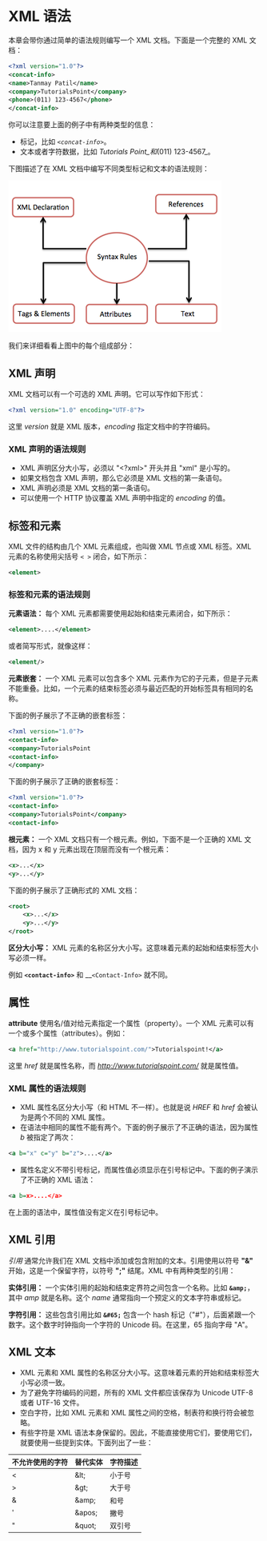# XML 语法

本章会带你通过简单的语法规则编写一个 XML 文档。下面是一个完整的 XML 文档：

```xml
<?xml version="1.0"?>
<concat-info>
<name>Tanmay Patil</name>
<company>TutorialsPoint</company>
<phone>(011) 123-4567</phone>
</concat-info>
```

你可以注意要上面的例子中有两种类型的信息：

- 标记，比如 _`<concat-info>`_。
- 文本或者字符数据，比如 _Tutorials Point_和_(011) 123-4567_。

下图描述了在 XML 文档中编写不同类型标记和文本的语法规则：

![syntax rules](images/syntaxrules.png)

我们来详细看看上图中的每个组成部分：

## XML 声明

XML 文档可以有一个可选的 XML 声明。它可以写作如下形式：

```xml
<?xml version="1.0" encoding="UTF-8"?>
```

这里 _version_ 就是 XML 版本，_encoding_ 指定文档中的字符编码。

### XML 声明的语法规则

- XML 声明区分大小写，必须以 "<?xml>" 开头并且 "xml" 是小写的。
- 如果文档包含 XML 声明，那么它必须是 XML 文档的第一条语句。
- XML 声明必须是 XML 文档的第一条语句。
- 可以使用一个 HTTP 协议覆盖 XML 声明中指定的 _encoding_ 的值。

## 标签和元素

XML 文件的结构由几个 XML 元素组成，也叫做 XML 节点或 XML 标签。XML 元素的名称使用尖括号 `< >` 闭合，如下所示：

```xml
<element>
```

### 标签和元素的语法规则

__元素语法：__ 每个 XML 元素都需要使用起始和结束元素闭合，如下所示：

```xml
<element>....</element>
```

或者简写形式，就像这样：

```xml
<element/>
```

__元素嵌套：__ 一个 XML 元素可以包含多个 XML 元素作为它的子元素，但是子元素不能重叠。比如，一个元素的结束标签必须与最近匹配的开始标签具有相同的名称。

下面的例子展示了不正确的嵌套标签：

```xml
<?xml version="1.0"?>
<contact-info>
<company>TutorialsPoint
<contact-info>
</company>
```

下面的例子展示了正确的嵌套标签：

```xml
<?xml version="1.0"?>
<contact-info>
<company>TutorialsPoint</company>
<contact-info>
```

__根元素：__ 一个 XML 文档只有一个根元素。例如，下面不是一个正确的 XML 文档，因为 x 和 y 元素出现在顶层而没有一个根元素：

```xml
<x>...</x>
<y>...</y>
```

下面的例子展示了正确形式的 XML 文档：

```xml
<root>
	<x>...</x>
	<y>...</y>
</root>
```

__区分大小写：__ XML 元素的名称区分大小写。这意味着元素的起始和结束标签大小写必须一样。

例如 __`<contact-info>`__ 和 __`<Contact-Info>` 就不同。

## 属性

__attribute__ 使用名/值对给元素指定一个属性（property）。一个 XML 元素可以有一个或多个属性（attributes）。例如：

```xml
<a href="http://www.tutorialspoint.com/">Tutorialspoint!</a>
```

这里 _href_ 就是属性名称，而 _http://www.tutorialspoint.com/_ 就是属性值。

### XML 属性的语法规则

- XML 属性名区分大小写（和 HTML 不一样）。也就是说 _HREF_ 和 _href_ 会被认为是两个不同的 XML 属性。
- 在语法中相同的属性不能有两个。下面的例子展示了不正确的语法，因为属性 _b_ 被指定了两次：

```xml
<a b="x" c="y" b="z">....</a>
```

- 属性名定义不带引号标记，而属性值必须显示在引号标记中。下面的例子演示了不正确的 XML 语法：

```xml
<a b=x>....</a>
```

在上面的语法中，属性值没有定义在引号标记中。

## XML 引用

_引用_ 通常允许我们在 XML 文档中添加或包含附加的文本。引用使用以符号 __"&"__ 开始，这是一个保留字符，以符号 __";"__ 结尾。XML 中有两种类型的引用：

__实体引用：__ 一个实体引用的起始和结束定界符之间包含一个名称。比如 __`&amp;`__，其中 _amp_ 就是名称。这个 _name_ 通常指向一个预定义的文本字符串或标记。

__字符引用：__ 这些包含引用比如 __`&#65;`__ 包含一个 hash 标记（"#"），后面紧跟一个数字。这个数字时钟指向一个字符的 Unicode 码。在这里，65 指向字母 "A"。

## XML 文本

- XML 元素和 XML 属性的名称区分大小写。这意味着元素的开始和结束标签大小写必须一致。
- 为了避免字符编码的问题，所有的 XML 文件都应该保存为 Unicode UTF-8 或者 UTF-16 文件。
- 空白字符，比如 XML 元素和 XML 属性之间的空格，制表符和换行符会被忽略。
- 有些字符是 XML 语法本身保留的。因此，不能直接使用它们，要使用它们，就要使用一些提到实体。下面列出了一些：

<table>
	<thead>
		<tr>
			<th>不允许使用的字符</th>
			<th>替代实体</th>
			<th>字符描述</th>
		</tr>
	</thead>
	<tbody>
		<tr>
			<td><</td>
			<td>&amp;lt;</td>
			<td>小于号</td>
		</tr>
		<tr>
			<td>></td>
			<td>&amp;gt;</td>
			<td>大于号</td>
		</tr>
		<tr>
			<td>&</td>
			<td>&amp;amp;</td>
			<td>和号</td>
		</tr>
		<tr>
			<td>'</td>
			<td>&amp;apos;</td>
			<td>撇号</td>
		</tr>
		<tr>
			<td>"</td>
			<td>&amp;quot;</td>
			<td>双引号</td>
		</tr>
	</tbody>
</table>